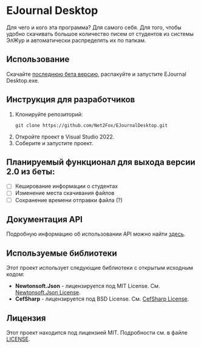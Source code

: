 # EJournal Desktop

Для чего и кого эта программа? Для самого себя. Для того, чтобы удобно скачивать большое количество писем от студентов из системы ЭлЖур и автоматически распределять их по папкам. 

## Использование
Скачайте [последнюю бета версию](https://github.com/Net2Fox/EJournalDesktop/releases/), распакуйте и запустите EJournal Desktop.exe.

## Инструкция для разработчиков
1. Клонируйте репозиторий:
   ```
   git clone https://github.com/Net2Fox/EJournalDesktop.git
   ```
2. Откройте проект в Visual Studio 2022.
3. Соберите и запустите проект.

## Планируемый функционал для выхода версии 2.0 из беты:
- [ ] Кеширование информации о студентах
- [ ] Изменение места скачивания файлов
- [ ] Сохранение времени отправки файла (?)

## Документация API

Подробную информацию об использовании API можно найти [здесь](API_DOCUMENTATION.md).

## Используемые библиотеки

Этот проект использует следующие библиотеки с открытым исходным кодом:

- **Newtonsoft.Json** - лицензируется под MIT License. См. [Newtonsoft.Json License](https://github.com/JamesNK/Newtonsoft.Json?tab=MIT-1-ov-file#readme).
- **CefSharp** - лицензируется под BSD License. См. [CefSharp License](https://github.com/cefsharp/CefSharp?tab=License-1-ov-file#readme).

## Лицензия
Этот проект находится под лицензией MIT. Подробности см. в файле [LICENSE](LICENSE).

